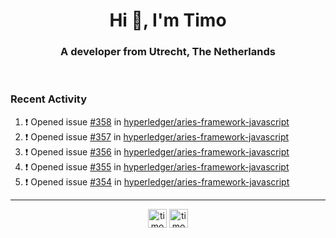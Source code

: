 <h1 align="center">Hi 👋, I'm Timo</h1>
<h3 align="center">A developer from Utrecht, The Netherlands</h3>
<br/>
<!-- https://github.com/rahuldkjain/github-profile-readme-generator --!>

<!--  <p align="left"><img src="https://github-readme-stats.vercel.app/api?username=timoglastra&show_icons=true&count_private=true&" alt="timoglastra" /></p> --!>

<!--
Github language stats
<p align="left"><img src="https://github-readme-stats.vercel.app/api/top-langs/?username=timoglastra&layout=compact" alt="timoglastra" /><p>
-->

<!-- Codestats language stats -->
<!-- <p align="left"><img src="https://codestats-readme.vercel.app/api/top-langs/?username=timoglastra&layout=compact&language_count=12" alt="timoglastra" /><p>    --!>
  
<h3>Recent Activity</h3>

<!--START_SECTION:activity-->
1. ❗️ Opened issue [#358](https://github.com/hyperledger/aries-framework-javascript/issues/358) in [hyperledger/aries-framework-javascript](https://github.com/hyperledger/aries-framework-javascript)
2. ❗️ Opened issue [#357](https://github.com/hyperledger/aries-framework-javascript/issues/357) in [hyperledger/aries-framework-javascript](https://github.com/hyperledger/aries-framework-javascript)
3. ❗️ Opened issue [#356](https://github.com/hyperledger/aries-framework-javascript/issues/356) in [hyperledger/aries-framework-javascript](https://github.com/hyperledger/aries-framework-javascript)
4. ❗️ Opened issue [#355](https://github.com/hyperledger/aries-framework-javascript/issues/355) in [hyperledger/aries-framework-javascript](https://github.com/hyperledger/aries-framework-javascript)
5. ❗️ Opened issue [#354](https://github.com/hyperledger/aries-framework-javascript/issues/354) in [hyperledger/aries-framework-javascript](https://github.com/hyperledger/aries-framework-javascript)
<!--END_SECTION:activity-->

---

<p align="center">
<a href="https://twitter.com/timoglastra" target="blank"><img align="center" src="https://cdn.jsdelivr.net/npm/simple-icons@3.0.1/icons/twitter.svg" alt="timoglastra" height="30" width="30" /></a>
<a href="https://linkedin.com/in/timoglastra" target="blank"><img align="center" src="https://cdn.jsdelivr.net/npm/simple-icons@3.0.1/icons/linkedin.svg" alt="timoglastra" height="30" width="30" /></a>
</p>



